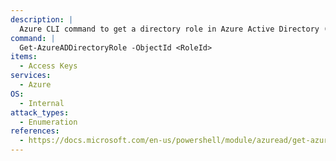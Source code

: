 ```yaml
---
description: |
  Azure CLI command to get a directory role in Azure Active Directory (AD) by object ID.
command: |
  Get-AzureADDirectoryRole -ObjectId <RoleId>
items:
  - Access Keys
services:
  - Azure
OS:
  - Internal
attack_types:
  - Enumeration
references:
  - https://docs.microsoft.com/en-us/powershell/module/azuread/get-azureaddirectoryrole
---
```

